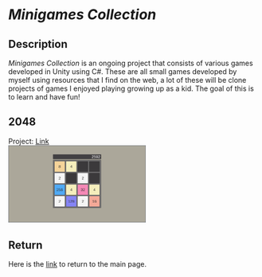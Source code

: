 # *Minigames Collection*

## Description
*Minigames Collection* is an ongoing project that consists of various games developed in Unity using C#. These are all small games developed by myself using resources that I find on the web, a lot of these will be clone projects of games I enjoyed playing growing up as a kid. The goal of this is to learn and have fun!   

## 2048
Project: [Link](2048.html)  
<img a href="https://sergeibak.github.io/PersonalWebsite/2048.html" width="276.48" height="155.52" src="https://github.com/SergeiBak/PersonalWebsite/blob/master/images/2048.png?raw=true">

## Return
Here is the [link](https://sergeibak.github.io/PersonalWebsite/) to return to the main page.
